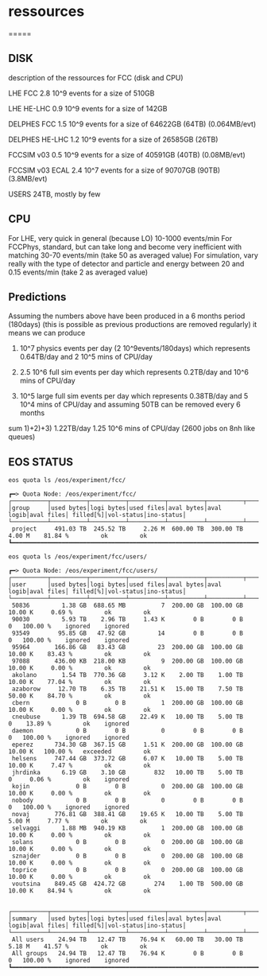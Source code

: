 # ressources
=====

DISK
------------
description of the ressources for FCC (disk and CPU)

LHE FCC       2.8 10^9 events for a size of 510GB

LHE HE-LHC    0.9 10^9 events for a size of 142GB


DELPHES FCC   1.5 10^9 events for a size of 64622GB (64TB) (0.064MB/evt)

DELPHES HE-LHC 1.2 10^9 events for a size of 26585GB (26TB)


FCCSIM v03    0.5 10^9 events for a size of 40591GB (40TB) (0.08MB/evt)

FCCSIM v03 ECAL 2.4 10^7 events for a size of 90707GB (90TB) (3.8MB/evt)

USERS 24TB, mostly by few


CPU
------------
For LHE, very quick in general (because LO) 10-1000 events/min
For FCCPhys, standard, but can take long and become very inefficient with matching 30-70 events/min (take 50 as averaged value)
For simulation, vary really with the type of detector and particle and energy between 20 and 0.15 events/min (take 2 as averaged value)



Predictions
------------
Assuming the numbers above have been produced in a 6 months period (180days) (this is possible as previous productions are removed regularly)
it means we can produce

 1) 10^7 physics events per day (2 10^9events/180days) which represents 0.64TB/day and 2 10^5 mins of CPU/day
 
 2) 2.5 10^6 full sim events per day which represents 0.2TB/day and 10^6 mins of CPU/day
 
 3) 10^5 large full sim events per day which represents 0.38TB/day and 5 10^4 mins of CPU/day
and assuming 50TB can be removed every 6 months

sum 1)+2)+3) 
1.22TB/day
1.25 10^6 mins of CPU/day (2600 jobs on 8nh like queues)


EOS STATUS
------------

~~~{.sh}
eos quota ls /eos/experiment/fcc/

┏━> Quota Node: /eos/experiment/fcc/
┌──────────┬──────────┬──────────┬──────────┬──────────┬──────────┬──────────┬──────────┬──────────┬──────────┐
│group     │used bytes│logi bytes│used files│aval bytes│aval logib│aval files│ filled[%]│vol-status│ino-status│
└──────────┴──────────┴──────────┴──────────┴──────────┴──────────┴──────────┴──────────┴──────────┴──────────┘
 project     491.03 TB  245.52 TB     2.26 M  600.00 TB  300.00 TB     4.00 M    81.84 %         ok         ok 
┗━━━━━━━━━━━━━━━━━━━━━━━━━━━━━━━━━━━━━━━━━━━━━━━━━━━━━━━━━━━━━━━━━━━━━━━━━━━━━━━━━━━━━━━━━━━━━━━━━━━━━━━━━━━━━┛
~~~

~~~{.sh}
eos quota ls /eos/experiment/fcc/users/

┏━> Quota Node: /eos/experiment/fcc/users/
┌──────────┬──────────┬──────────┬──────────┬──────────┬──────────┬──────────┬──────────┬──────────┬──────────┐
│user      │used bytes│logi bytes│used files│aval bytes│aval logib│aval files│ filled[%]│vol-status│ino-status│
└──────────┴──────────┴──────────┴──────────┴──────────┴──────────┴──────────┴──────────┴──────────┴──────────┘
 50836         1.38 GB  688.65 MB          7  200.00 GB  100.00 GB    10.00 K     0.69 %         ok         ok 
 90030         5.93 TB    2.96 TB     1.43 K        0 B        0 B          0   100.00 %    ignored    ignored 
 93549        95.85 GB   47.92 GB         14        0 B        0 B          0   100.00 %    ignored    ignored 
 95964       166.86 GB   83.43 GB         23  200.00 GB  100.00 GB    10.00 K    83.43 %         ok         ok 
 97088       436.00 KB  218.00 KB          9  200.00 GB  100.00 GB    10.00 K     0.00 %         ok         ok 
 akolano       1.54 TB  770.36 GB     3.12 K    2.00 TB    1.00 TB    10.00 K    77.04 %         ok         ok 
 azaborow     12.70 TB    6.35 TB    21.51 K   15.00 TB    7.50 TB    50.00 K    84.70 %         ok         ok 
 cbern             0 B        0 B          1  200.00 GB  100.00 GB    10.00 K     0.00 %         ok         ok 
 cneubuse      1.39 TB  694.58 GB    22.49 K   10.00 TB    5.00 TB          0    13.89 %         ok    ignored 
 daemon            0 B        0 B          0        0 B        0 B          0   100.00 %    ignored    ignored 
 eperez      734.30 GB  367.15 GB     1.51 K  200.00 GB  100.00 GB    10.00 K   100.00 %   exceeded         ok 
 helsens     747.44 GB  373.72 GB     6.07 K   10.00 TB    5.00 TB    10.00 K     7.47 %         ok         ok 
 jhrdinka      6.19 GB    3.10 GB        832   10.00 TB    5.00 TB          0     0.06 %         ok    ignored 
 kojin             0 B        0 B          0  200.00 GB  100.00 GB    10.00 K     0.00 %         ok         ok 
 nobody            0 B        0 B          0        0 B        0 B          0   100.00 %    ignored    ignored 
 novaj       776.81 GB  388.41 GB    19.65 K   10.00 TB    5.00 TB     5.00 M     7.77 %         ok         ok 
 selvaggi      1.88 MB  940.19 KB          1  200.00 GB  100.00 GB    10.00 K     0.00 %         ok         ok 
 solans            0 B        0 B          0  200.00 GB  100.00 GB    10.00 K     0.00 %         ok         ok 
 sznajder          0 B        0 B          0  200.00 GB  100.00 GB    10.00 K     0.00 %         ok         ok 
 toprice           0 B        0 B          0  200.00 GB  100.00 GB    10.00 K     0.00 %         ok         ok 
 voutsina    849.45 GB  424.72 GB        274    1.00 TB  500.00 GB    10.00 K    84.94 %         ok         ok 
 

┌──────────┬──────────┬──────────┬──────────┬──────────┬──────────┬──────────┬──────────┬──────────┬──────────┐
│summary   │used bytes│logi bytes│used files│aval bytes│aval logib│aval files│ filled[%]│vol-status│ino-status│
└──────────┴──────────┴──────────┴──────────┴──────────┴──────────┴──────────┴──────────┴──────────┴──────────┘
 All users    24.94 TB   12.47 TB    76.94 K   60.00 TB   30.00 TB     5.18 M    41.57 %         ok         ok 
 All groups   24.94 TB   12.47 TB    76.94 K        0 B        0 B          0   100.00 %    ignored    ignored 
┗━━━━━━━━━━━━━━━━━━━━━━━━━━━━━━━━━━━━━━━━━━━━━━━━━━━━━━━━━━━━━━━━━━━━━━━━━━━━━━━━━━━━━━━━━━━━━━━━━━━━━━━━━━━━━┛
~~~
